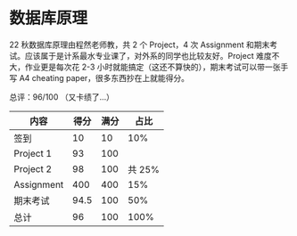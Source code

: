 # 数据库原理
22 秋数据库原理由程然老师教，共 2 个 Project，4 次 Assignment 和期末考试。应该属于是计系最水专业课了，对外系的同学也比较友好。Project 难度不大，作业更是每次花 2-3 小时就能搞定（这还不算快的），期末考试可以带一张手写 A4 cheating paper，很多东西抄在上就能得分。

总评：96/100 （又卡绩了...）

| 内容       | 得分 | 满分 | 占比   |
| ---------- | ---- | ---- | ------ |
| 签到       | 10   | 10   | 10%    |
| Project 1  | 93   | 100  |        |
| Project 2  | 98   | 100  | 共 25% |
| Assignment | 400  | 400  | 15%    |
| 期末考试   | 94.5 | 100  | 50%    |
| 总计       | 96   | 100  | 100%   |


